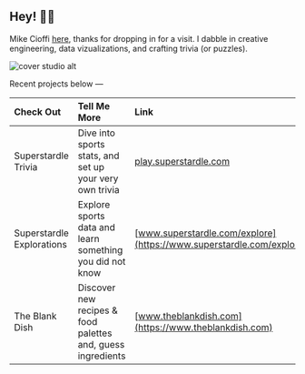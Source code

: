 ## Hey! 👋🏼

Mike Cioffi [here](https://www.webmcioffi.com), thanks for dropping in for a visit. I dabble in creative engineering, data vizualizations, and crafting trivia (or puzzles).

![cover studio alt](https://github.com/user-attachments/assets/825425e7-7d2f-4c47-bdab-ff4a85dda404)

Recent projects below —

| Check Out        | Tell Me More           | Link  |
| :--- |:---| :---|
| Superstardle Trivia    | Dive into sports stats, and set up your very own trivia | [play.superstardle.com](https://play.superstardle.com) |
| Superstardle Explorations | Explore sports data and learn something you did not know     |    [www.superstardle.com/explore](https://www.superstardle.com/explore) |
| The Blank Dish   | Discover new recipes & food palettes and, guess ingredients      |   [www.theblankdish.com](https://www.theblankdish.com) |

